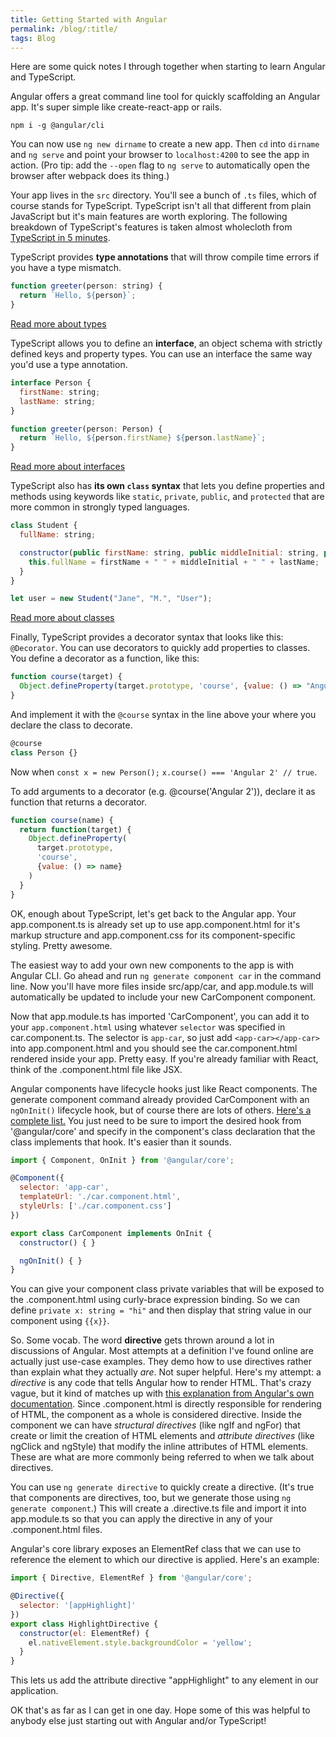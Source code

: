 ```yaml
---
title: Getting Started with Angular
permalink: /blog/:title/
tags: Blog
---
```


Here are some quick notes I through together when starting to learn Angular and TypeScript.

Angular offers a great command line tool for quickly scaffolding an Angular app. It's super simple like create-react-app or rails.

`npm i -g @angular/cli`

You can now use `ng new dirname` to create a new app. Then `cd` into `dirname` and `ng serve` and point your browser to `localhost:4200` to see the app in action. (Pro tip: add the `--open` flag to `ng serve` to automatically open the browser after webpack does its thing.)

Your app lives in the `src` directory. You'll see a bunch of `.ts` files, which of course stands for TypeScript. TypeScript isn't all that different from plain JavaScript but it's main features are worth exploring. The following breakdown of TypeScript's features is taken almost wholecloth from [TypeScript in 5 minutes](https://www.typescriptlang.org/docs/handbook/typescript-in-5-minutes.html).

TypeScript provides **type annotations** that will throw compile time errors if you have a type mismatch.


```javascript
function greeter(person: string) {
  return `Hello, ${person}`;
}
```

[Read more about types](https://www.typescriptlang.org/docs/handbook/basic-types.html)

TypeScript allows you to define an **interface**, an object schema with strictly defined keys and property types. You can use an interface the same way you'd use a type annotation.

```javascript
interface Person {
  firstName: string;
  lastName: string;
}

function greeter(person: Person) {
  return `Hello, ${person.firstName} ${person.lastName}`;
}
```

[Read more about interfaces](https://www.typescriptlang.org/docs/handbook/interfaces.html)

TypeScript also has **its own `class` syntax** that lets you define properties and methods using keywords like `static`, `private`, `public`, and `protected` that are more common in strongly typed languages.

```javascript
class Student {
  fullName: string;

  constructor(public firstName: string, public middleInitial: string, public lastName: string) {
    this.fullName = firstName + " " + middleInitial + " " + lastName;
  }
}

let user = new Student("Jane", "M.", "User");
```

[Read more about classes](https://www.typescriptlang.org/docs/handbook/classes.html)

Finally, TypeScript provides a decorator syntax that looks like this: `@Decorator`. You can use decorators to quickly add properties to classes. You define a decorator as a function, like this:

```javascript
function course(target) {
  Object.defineProperty(target.prototype, 'course', {value: () => "Angular 2"})
}
```

And implement it with the `@course` syntax in the line above your where you declare the class to decorate.

```javascript
@course
class Person {}
```

Now when `const x = new Person();` `x.course() === 'Angular 2' // true`.

To add arguments to a decorator (e.g. @course('Angular 2')), declare it as function that returns a decorator.

```javascript
function course(name) {
  return function(target) {
    Object.defineProperty(
      target.prototype,
      'course',
      {value: () => name}
    )
  }
}
```

OK, enough about TypeScript, let's get back to the Angular app. Your app.component.ts is already set up to use app.component.html for it's markup structure and app.component.css for its component-specific styling. Pretty awesome.

The easiest way to add your own new components to the app is with Angular CLI. Go ahead and run `ng generate component car` in the command line. Now you'll have more files inside src/app/car, and app.module.ts will automatically be updated to include your new CarComponent component.

Now that app.module.ts has imported 'CarComponent', you can add it to your `app.component.html` using whatever `selector` was specified in car.component.ts. The selector is `app-car`, so just add `<app-car></app-car>` into app.component.html and you should see the car.component.html rendered inside your app. Pretty easy. If you're already familiar with React, think of the .component.html file like JSX.

Angular components have lifecycle hooks just like React components. The generate component command already provided CarComponent with an `ngOnInit()` lifecycle hook, but of course there are lots of others. [Here's a complete list.](https://angular.io/guide/lifecycle-hooks#lifecycle-sequence) You just need to be sure to import the desired hook from '@angular/core' and specify in the component's class declaration that the class implements that hook. It's easier than it sounds.

```javascript
import { Component, OnInit } from '@angular/core';

@Component({
  selector: 'app-car',
  templateUrl: './car.component.html',
  styleUrls: ['./car.component.css']
})

export class CarComponent implements OnInit {
  constructor() { }

  ngOnInit() { }
}
```

You can give your component class private variables that will be exposed to the .component.html using curly-brace expression binding. So we can define `private x: string = "hi"` and then display that string value in our component using `{{x}}`.

So. Some vocab. The word **directive** gets thrown around a lot in discussions of Angular. Most attempts at a definition I've found online are actually just use-case examples. They demo how to use directives rather than explain what they actually *are*. Not super helpful. Here's my attempt: a *directive* is any code that tells Angular how to render HTML. That's crazy vague, but it kind of matches up with [this explanation from Angular's own documentation](https://angular.io/guide/attribute-directives#directives-overview). Since .component.html is directly responsible for rendering of HTML, the component as a whole is considered directive. Inside the component we can have *structural directives* (like ngIf and ngFor) that create or limit the creation of HTML elements and *attribute directives* (like ngClick and ngStyle) that modify the inline attributes of HTML elements. These are what are more commonly being referred to when we talk about directives.

You can use `ng generate directive` to quickly create a directive. (It's true that components are directives, too, but we generate those using `ng generate component`.) This will create a .directive.ts file and import it into app.module.ts so that you can apply the directive in any of your .component.html files.

Angular's core library exposes an ElementRef class that we can use to reference the element to which our directive is applied. Here's an example:

```javascript
import { Directive, ElementRef } from '@angular/core';

@Directive({
  selector: '[appHighlight]'
})
export class HighlightDirective {
  constructor(el: ElementRef) {
    el.nativeElement.style.backgroundColor = 'yellow';
  }
}
```

This lets us add the attribute directive "appHighlight" to any element in our application.

OK that's as far as I can get in one day. Hope some of this was helpful to anybody else just starting out with Angular and/or TypeScript!
